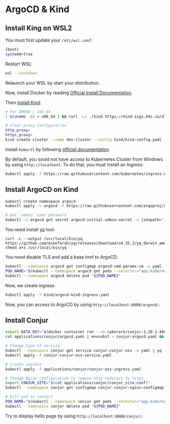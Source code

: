 # ArgoCD & Kind

## Install King on WSL2

You must first update your `/etc/wsl.conf`:
```sh
[boot]
systemd=true
```

Restart WSL:
```sh
wsl --shutdown
```

Relaunch your WSL by start your distribution.

Now, install Docker by reading [Official Install Documentation](https://docs.docker.com/engine/install/).

Then [install Kind](https://kind.sigs.k8s.io/docs/user/quick-start/#installing-from-release-binaries):
```sh
# For AMD64 / x86_64
[ $(uname -m) = x86_64 ] && curl -Lo ./kind https://kind.sigs.k8s.io/dl/v0.20.0/kind-linux-amd64

# Clear proxy configuration
http_proxy=
https_proxy=
kind create cluster --name dev-cluster --config kind/kind-config.yaml
```

Install `kubectl` by following [official documentation](https://kubernetes.io/fr/docs/tasks/tools/install-kubectl/).

By default, you sould not have access to Kubernetes Cluster from Windows by using `http://localhost`. To do that, you must install an Ingress:
```sh
kubectl apply -f https://raw.githubusercontent.com/kubernetes/ingress-nginx/main/deploy/static/provider/kind/deploy.yaml
```

## Install ArgoCD on Kind

```sh
kubectl create namespace argocd
kubectl apply -n argocd -f https://raw.githubusercontent.com/argoproj/argo-cd/stable/manifests/install.yaml

# Get `admin` user password
kubectl -n argocd get secret argocd-initial-admin-secret -o jsonpath="{.data.password}" | base64 -d
```

You need install [yq](https://mikefarah.gitbook.io/yq/) tool:
```shell
curl -L --output /usr/local/bin/yq https://github.com/mikefarah/yq/releases/download/v4.35.2/yq_darwin_amd64
chmod a+x /usr/local/bin/yq
```

You need disable TLS and add a base href to ArgoCD:
```sh
kubectl --namespace argocd get configmap argocd-cmd-params-cm -o yaml | yq '.data["server.basehref"] = "/argocd" | .data["server.insecure"] = "true"' > argocd-cmd-params-cm.yaml && kubectl apply -f argocd-cmd-params-cm.yaml
POD_NAME="$(kubectl --namespace argocd get pods --selector="app.kubernetes.io/name=argocd-server" -o jsonpath='{.items[0].metadata.name}')"
kubectl --namespace argocd delete pod "${POD_NAME}"
```

Now, we create ingress:
```sh
kubectl apply -f kind/argocd-kind-ingress.yaml
```

Now, you can access to ArgoCD by using `http://localhost:8080/argocd/`.

## Install Conjur

```sh
export DATA_KEY="$(docker container run --rm cyberark/conjur:1.20.1-4405 data-key generate)"
cat applications/conjur/argocd.yaml | envsubst > conjur-argocd.yaml && kubectl apply -f conjur-argocd.yaml

# Change type of service
kubectl --namespace conjur get service conjur-conjur-oss -o yaml | yq '.spec.ports = .spec.ports + {"name": "http", "port": 80, "protocol": "TCP", "targetPort": "http"} | del(.spec.clusterIP) | del(.spec.clusterIPs) | del(.spec.externalTrafficPolicy) | del(.spec.internalTrafficPolicy) | del(.spec.ipFamilies) | del(.spec.ipFamilyPolicy) | .spec.type = "ClusterIP"' > conjur-conjur-oss-service.yaml
kubectl apply -f conjur-conjur-oss-service.yaml

# Create ingress
kubectl apply -f applications/conjur/conjur-oss-ingress.yaml

# Change Nginx configuration to remove http redirect to https
export CONJUR_SITE="$(cat applications/conjur/conjur_site.conf)"
kubectl --namespace conjur get configmap conjur-conjur-nginx-configmap -o yaml | yq '.data.conjur_site = strenv(CONJUR_SITE)'

# Kill pod to restart
POD_NAME="$(kubectl --namespace conjur get pods --selector="app.kubernetes.io/name: conjur" -o jsonpath='{.items[0].metadata.name}')"
kubectl --namespace conjur delete pod "${POD_NAME}"
```

Try to display hello page by using `http://localhost:8080/conjur/`.
